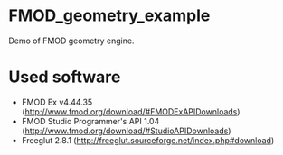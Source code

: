 FMOD_geometry_example
=====================

Demo of FMOD geometry engine.

Used software
=============

* FMOD Ex v4.44.35 (http://www.fmod.org/download/#FMODExAPIDownloads)
* FMOD Studio Programmer's API 1.04 (http://www.fmod.org/download/#StudioAPIDownloads)
* Freeglut 2.8.1 (http://freeglut.sourceforge.net/index.php#download)


